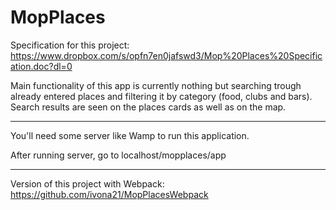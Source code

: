 # MopPlaces

Specification for this project: https://www.dropbox.com/s/opfn7en0jafswd3/Mop%20Places%20Specification.doc?dl=0


Main functionality of this app is currently nothing but searching trough already entered places and filtering it by category (food, clubs and bars). 
Search results are seen on the places cards as well as on the map.
_______________________________________________________________________________________________________________________________________


You'll need some server like Wamp to run this application.

After running server, go to localhost/mopplaces/app


_______________________________________________________________________________________________________________________________________

Version of this project with Webpack: https://github.com/ivona21/MopPlacesWebpack



